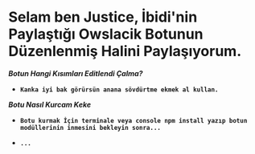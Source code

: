 #  **Selam ben Justice, İbidi'nin Paylaştığı Owslacik Botunun Düzenlenmiş Halini Paylaşıyorum.**


***Botun Hangi Kısımları Editlendi Çalma?***

* **`Kanka iyi bak görürsün anana sövdürtme ekmek al kullan.`**

***Botu Nasıl Kurcam Keke***

* **`Botu kurmak İçin terminale veya console npm install yazıp botun modüllerinin inmesini bekleyin sonra...`**

* **`...`**
